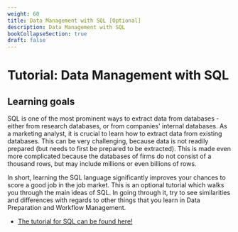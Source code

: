 ```yaml
---
weight: 60
title: Data Management with SQL [Optional]
description: Data Management with SQL
bookCollapseSection: true
draft: false
---
```


# Tutorial: Data Management with SQL

## Learning goals

SQL is one of the most prominent ways to extract data from databases - either from research databases, or from companies' internal databases. As a marketing analyst, it is crucial to learn how to extract data from existing databases. This can be very challenging, because data is not readily prepared (but needs to first be prepared to be extracted). This is made even more complicated because the databases of firms do not consist of a thousand rows, but may include millions or even billions of rows.

In short, learning the SQL language significantly improves your chances to score a good job in the job market. This is an optional tutorial which walks you through the main ideas of SQL. In going through it, try to see similarities and differences with regards to other things that you learn in Data Preparation and Workflow Management.

- [The tutorial for SQL can be found here!](https://datacarpentry.org/sql-socialsci/)
